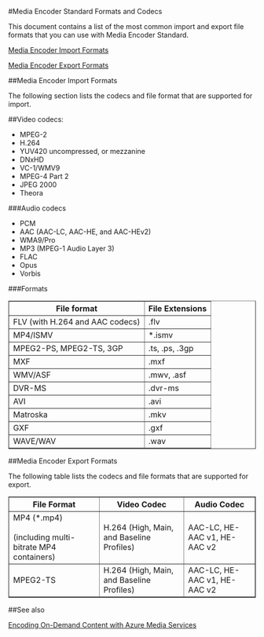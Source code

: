<properties 
	pageTitle="Media Encoder Standard formats and codecs" 
	description="This topic gives an overview of Azure Media Encoder Standard formats and codecs." 
	services="media-services" 
	documentationCenter="" 
	authors="juliako" 
	manager="dwrede" 
	editor=""/>

<tags 
	ms.service="media-services" 
	ms.workload="media" 
	ms.tgt_pltfrm="na" 
	ms.devlang="na" 
	ms.topic="article" 
	ms.date="07/08/2015" 
	ms.author="juliako"/>

#Media Encoder Standard Formats and Codecs


This document contains a list of the most common import and export file formats that you can use with Media Encoder Standard.


[Media Encoder Import Formats ](#import_formats)

[Media Encoder Export Formats](#export_formats)


##<a id="import_formats"></a>Media Encoder Import Formats 

The following section lists the codecs and file format that are supported for import.


##Video codecs:

- MPEG-2
- H.264
- YUV420 uncompressed, or mezzanine
- DNxHD
- VC-1/WMV9
- MPEG-4 Part 2
- JPEG 2000
- Theora

###Audio codecs

- PCM
- AAC (AAC-LC, AAC-HE, and AAC-HEv2)
- WMA9/Pro
- MP3 (MPEG-1 Audio Layer 3)
- FLAC
- Opus
- Vorbis
 
###Formats

<table border="1">
<tr><th>File format</th><th>File Extensions</th></tr>
<tr><td>FLV (with H.264 and AAC codecs) </td><td>.flv</td></tr>
<tr><td>MP4/ISMV</td><td>*.ismv</td></tr>
<tr><td>MPEG2-PS, MPEG2-TS, 3GP</td><td>.ts, .ps, .3gp</td></tr>
<tr><td>MXF</td><td>.mxf</td></tr>
<tr><td>WMV/ASF</td><td>.mwv, .asf</td></tr>
<tr><td>DVR-MS</td><td>.dvr-ms </td></tr>
<tr><td>AVI</td><td>.avi</td></tr>
<tr><td>Matroska</td><td>.mkv</td></tr>
<tr><td>GXF</td><td>.gxf</td></tr>
<tr><td>WAVE/WAV </td><td>.wav</td></tr>
</table>

##<a id="export_formats"></a>Media Encoder Export Formats

The following table lists the codecs and file formats that are supported for export.


<table border="1">
<tr><th>File Format</th><th>Video Codec</th><th>Audio Codec</th></tr>
<tr><td>MP4 (*.mp4)<br/><br/>(including multi-bitrate MP4 containers) </td><td>H.264 (High, Main, and Baseline Profiles)</td><td>AAC-LC, HE-AAC v1, HE-AAC v2 </td></tr>
<tr><td>MPEG2-TS </td><td>H.264 (High, Main, and Baseline Profiles)</td><td>AAC-LC, HE-AAC v1, HE-AAC v2 </td></tr>
</table>

##See also

[Encoding On-Demand Content with Azure Media Services](media-services-encode-asset.md)
